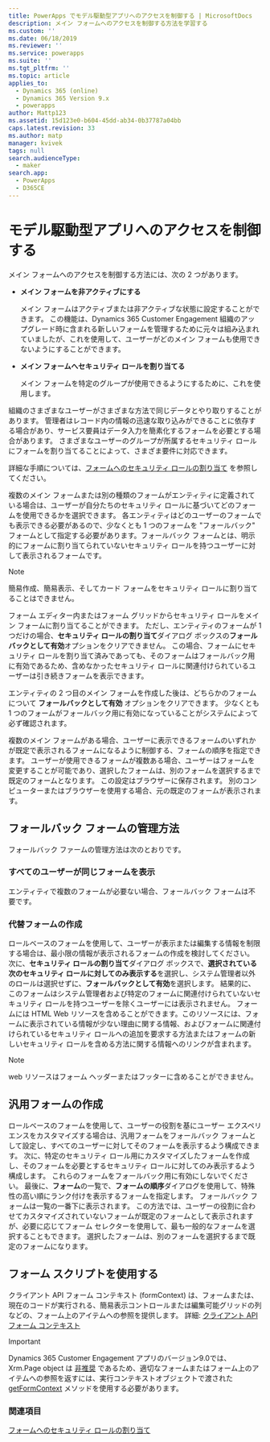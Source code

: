 ```yaml
---
title: PowerApps でモデル駆動型アプリへのアクセスを制御する | MicrosoftDocs
description: メイン フォームへのアクセスを制御する方法を学習する
ms.custom: ''
ms.date: 06/18/2019
ms.reviewer: ''
ms.service: powerapps
ms.suite: ''
ms.tgt_pltfrm: ''
ms.topic: article
applies_to:
  - Dynamics 365 (online)
  - Dynamics 365 Version 9.x
  - powerapps
author: Mattp123
ms.assetid: 15d123e0-b604-45dd-ab34-0b37787a04bb
caps.latest.revision: 33
ms.author: matp
manager: kvivek
tags: null
search.audienceType:
  - maker
search.app:
  - PowerApps
  - D365CE
---
```

# <a name="control-access-to-model-driven-app-forms"></a>モデル駆動型アプリへのアクセスを制御する

 メイン フォームへのアクセスを制御する方法には、次の 2 つがあります。  
  
- **メイン フォームを非アクティブにする**  
  
     メイン フォームはアクティブまたは非アクティブな状態に設定することができます。 この機能は、Dynamics 365 Customer Engagement 組織のアップグレード時に含まれる新しいフォームを管理するために元々は組み込まれていましたが、これを使用して、ユーザーがどのメイン フォームも使用できないようにすることができます。   
  
- **メイン フォームへセキュリティ ロールを割り当てる**  
  
     メイン フォームを特定のグループが使用できるようにするために、これを使用します。  
  
 組織のさまざまなユーザーがさまざまな方法で同じデータとやり取りすることがあります。 管理者はレコード内の情報の迅速な取り込みができることに依存する場合があり、サービス要員はデータ入力を簡素化するフォームを必要とする場合があります。 さまざまなユーザーのグループが所属するセキュリティ ロールにフォームを割り当てることによって、さまざま要件に対応できます。  
  
 詳細な手順については、[フォームへのセキュリティ ロールの割り当て](https://docs.microsoft.com/dynamics365/customer-engagement/admin/assign-security-roles-form) を参照してください。  
  
 複数のメイン フォームまたは別の種類のフォームがエンティティに定義されている場合は、ユーザーが自分たちのセキュリティ ロールに基づいてどのフォームを使用できるかを選択できます。 各エンティティはどのユーザーのフォームでも表示できる必要があるので、少なくとも 1 つのフォームを "フォールバック" フォームとして指定する必要があります。フォールバック フォームとは、明示的にフォームに割り当てられていないセキュリティ ロールを持つユーザーに対して表示されるフォームです。  
  
> [!NOTE]
>  簡易作成、簡易表示、そしてカード フォームをセキュリティ ロールに割り当てることはできません。  
  
 フォーム エディター内またはフォーム グリッドからセキュリティ ロールをメイン フォームに割り当てることができます。 ただし、エンティティのフォームが 1 つだけの場合、**セキュリティ ロールの割り当て**ダイアログ ボックスの**フォールバックとして有効**オプションをクリアできません。 この場合、フォームにセキュリティ ロールを割り当て済みであっても、そのフォームはフォールバック用に有効であるため、含めなかったセキュリティ ロールに関連付けられているユーザーは引き続きフォームを表示できます。  
  
 エンティティの 2 つ目のメイン フォームを作成した後は、どちらかのフォームについて **フォールバックとして有効** オプションをクリアできます。 少なくとも 1 つのフォームがフォールバック用に有効になっていることがシステムによって必ず確認されます。  
  
 複数のメイン フォームがある場合、ユーザーに表示できるフォームのいずれかが既定で表示されるフォームになるように制御する、フォームの順序を指定できます。 ユーザーが使用できるフォームが複数ある場合、ユーザーはフォームを変更することが可能であり、選択したフォームは、別のフォームを選択するまで既定のフォームとなります。 この設定はブラウザーに保存されます。 別のコンピューターまたはブラウザーを使用する場合、元の既定のフォームが表示されます。  
  
## <a name="strategies-to-manage-the-fallback-form"></a>フォールバック フォームの管理方法  
 フォールバック ファームの管理方法は次のとおりです。  
  
<a name="BKMK_DoNotUseMultipleForms"></a>   
### <a name="all-users-view-the-same-form"></a>すべてのユーザーが同じフォームを表示  
 エンティティで複数のフォームが必要ない場合、フォールバック フォームは不要です。  
  
<a name="BKMK_Contingecyform"></a>   
### <a name="create-a-contingency-form"></a>代替フォームの作成  
 ロールベースのフォームを使用して、ユーザーが表示または編集する情報を制限する場合は、最小限の情報が表示されるフォームの作成を検討してください。 次に、**セキュリティ ロールの割り当て**ダイアログ ボックスで、**選択されている次のセキュリティ ロールに対してのみ表示する**を選択し、システム管理者以外のロールは選択せずに、**フォールバックとして有効**を選択します。 結果的に、このフォームはシステム管理者および特定のフォームに関連付けられていないセキュリティ ロールを持つユーザーを除くユーザーには表示されません。 フォームには HTML Web リソースを含めることができます。このリソースには、フォームに表示されている情報が少ない理由に関する情報、およびフォームに関連付けられているセキュリティ ロールへの追加を要求する方法またはフォームの新しいセキュリティ ロールを含める方法に関する情報へのリンクが含まれます。  
  
> [!NOTE]
>  web リソースはフォーム ヘッダーまたはフッターに含めることができません。  
  
<a name="BKMK_CreateGenericForm"></a>   
## <a name="create-a-generic-form"></a>汎用フォームの作成  
 ロールベースのフォームを使用して、ユーザーの役割を基にユーザー エクスペリエンスをカスタマイズする場合は、汎用フォームをフォールバック フォームとして設定し、すべてのユーザーに対してそのフォームを表示するよう構成できます。 次に、特定のセキュリティ ロール用にカスタマイズしたフォームを作成し、そのフォームを必要とするセキュリティ ロールに対してのみ表示するよう構成します。 これらのフォームをフォールバック用に有効にしないでください。 最後に、**フォーム**の一覧で、**フォームの順序**ダイアログを使用して、特殊性の高い順にランク付けを表示するフォームを指定します。 フォールバック フォームは一覧の一番下に表示されます。 この方法では、ユーザーの役割に合わせてカスタマイズされていないフォームが既定のフォームとして表示されますが、必要に応じてフォーム セレクターを使用して、最も一般的なフォームを選択することもできます。 選択したフォームは、別のフォームを選択するまで既定のフォームになります。  
  
<a name="BKMK_UseFormScripting"></a>   
## <a name="use-form-scripting"></a>フォーム スクリプトを使用する  
クライアント API フォーム コンテキスト (formContext) は、フォームまたは、現在のコードが実行される、簡易表示コントロールまたは編集可能グリッドの列などの、フォーム上のアイテムへの参照を提供します。 詳細: [クライアント API フォーム コンテキスト](/dynamics365/customer-engagement/developer/clientapi/clientapi-form-context)

> [!IMPORTANT]
> Dynamics 365 Customer Engagement アプリのバージョン9.0では、Xrm.Page object は [非推奨](/dynamics365/get-started/whats-new/customer-engagement/important-changes-coming#some-client-apis-are-deprecated) であるため、適切なフォームまたはフォーム上のアイテムへの参照を返すには、実行コンテキストオブジェクトで渡された [getFormContext](/dynamics365/customer-engagement/developer/clientapi/reference/executioncontext/getformcontext) メソッドを使用する必要があります。
<!-- 
 Finally, in the web application it is possible, but not recommended, for a developer to use scripts in the form Onload event to use the [Xrm.Page.ui.formSelector.items collection](http://go.microsoft.com/fwlink/p/?LinkID=513300) to query available forms and use the navigate method to direct users to a specific form. Remember that the [navigate method](http://go.microsoft.com/fwlink/p/?LinkID=513301) will cause the form to load again (and the Onload event to occur again). Your logic in the event handler should always check some condition before you use the navigate method to avoid an endless loop or unnecessarily restrict users options to navigate between forms.  
  
 This approach will not work for Dynamics 365 for tablets because multiple forms are not available for selection.  -->

### <a name="see-also"></a>関連項目  

[フォームへのセキュリティ ロールの割り当て](https://docs.microsoft.com/dynamics365/customer-engagement/admin/assign-security-roles-form)
